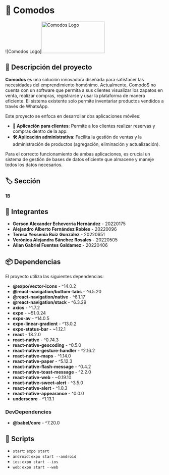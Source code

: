 # 👟 Comodos

![Comodos Logo]<img src="https://github.com/dhakhax28/Expo_Comodo_Movil/blob/cb595d092a79645594134c6c8113257105f1f944/assets/logoComodos.png" alt="Comodos Logo" width="200" height="100">

## 📖 Descripción del proyecto

**Comodos** es una solución innovadora diseñada para satisfacer las necesidades del emprendimiento homónimo. Actualmente, Comodo$ no cuenta con un software que permita a sus clientes visualizar los zapatos en venta, realizar compras, registrarse y usar la plataforma de manera eficiente. El sistema existente solo permite inventariar productos vendidos a través de WhatsApp.

Este proyecto se enfoca en desarrollar dos aplicaciones móviles:

- **📱 Aplicación para clientes**: Permite a los clientes realizar reservas y compras dentro de la app.
- **🛠 Aplicación administrativa**: Facilita la gestión de ventas y la administración de productos (agregación, eliminación y actualización).

Para el correcto funcionamiento de ambas aplicaciones, es crucial un sistema de gestión de bases de datos eficiente que almacene y maneje todos los datos necesarios.

## 🏷 Sección

**1B**

## 👥 Integrantes

- **Gerson Alexander Echeverría Hernández** - 20220175
- **Alejandro Alberto Fernández Robles** - 20220096
- **Teresa Yessenia Ruiz González** - 20220651
- **Verónica Alejandra Sánchez Rosales** - 20220505
- **Allan Gabriel Fuentes Galdamez** - 20220406

## 📦 Dependencias

El proyecto utiliza las siguientes dependencias:

- **@expo/vector-icons** - ^14.0.2
- **@react-navigation/bottom-tabs** - ^6.5.20
- **@react-navigation/native** - ^6.1.17
- **@react-navigation/stack** - ^6.3.29
- **axios** - ^1.7.2
- **expo** - ~51.0.24
- **expo-av** - ^14.0.5
- **expo-linear-gradient** - ^13.0.2
- **expo-status-bar** - ~1.12.1
- **react** - 18.2.0
- **react-native** - ^0.74.3
- **react-native-geocoding** - ^0.5.0
- **react-native-gesture-handler** - ^2.16.2
- **react-native-maps** - ^1.14.0
- **react-native-paper** - ^5.12.3
- **react-native-flash-message** - ^0.4.2
- **react-native-toast-message** - ^2.2.0
- **react-native-web** - ~0.19.10
- **react-native-sweet-alert** - ^3.5.0
- **react-native-alert** - ^1.0.3
- **react-native-appearance** - ^0.0.0
- **underscore** - ^1.13.1

### DevDependencies

- **@babel/core** - ^7.20.0

## 🚀 Scripts

- `start`: `expo start`
- `android`: `expo start --android`
- `ios`: `expo start --ios`
- `web`: `expo start --web`

